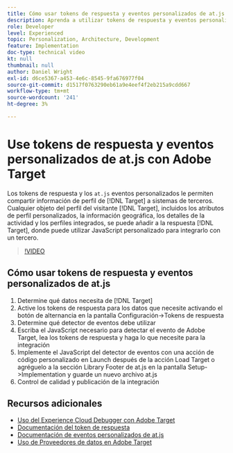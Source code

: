 ```yaml
---
title: Cómo usar tokens de respuesta y eventos personalizados de at.js
description: Aprenda a utilizar tokens de respuesta y eventos personalizados de at.js para compartir información de perfil de Target con sistemas de terceros.
role: Developer
level: Experienced
topic: Personalization, Architecture, Development
feature: Implementation
doc-type: technical video
kt: null
thumbnail: null
author: Daniel Wright
exl-id: d6ce5367-a453-4e6c-8545-9fa676977f04
source-git-commit: d1517f0763290eb61a9e4eef4f2eb215a9cdd667
workflow-type: tm+mt
source-wordcount: '241'
ht-degree: 3%

---
```


# Use tokens de respuesta y eventos personalizados de at.js con Adobe Target

Los tokens de respuesta y los `at.js` eventos personalizados le permiten compartir información de perfil de [!DNL Target] a sistemas de terceros. Cualquier objeto del perfil del visitante [!DNL Target], incluidos los atributos de perfil personalizados, la información geográfica, los detalles de la actividad y los perfiles integrados, se puede añadir a la respuesta [!DNL Target], donde puede utilizar JavaScript personalizado para integrarlo con un tercero.

>[!VIDEO](https://video.tv.adobe.com/v/23253/?quality=12)

## Cómo usar tokens de respuesta y eventos personalizados de at.js

1. Determine qué datos necesita de [!DNL Target]
1. Active los tokens de respuesta para los datos que necesite activando el botón de alternancia en la pantalla Configuración->Tokens de respuesta
1. Determine qué detector de eventos debe utilizar
1. Escriba el JavaScript necesario para detectar el evento de Adobe Target, lea los tokens de respuesta y haga lo que necesite para la integración
1. Implemente el JavaScript del detector de eventos con una acción de código personalizado en Launch después de la acción Load Target o agréguelo a la sección Library Footer de at.js en la pantalla Setup->Implementation y guarde un nuevo archivo at.js
1. Control de calidad y publicación de la integración

## Recursos adicionales

* [Uso del Experience Cloud Debugger con Adobe Target](../troubleshooting/troubleshoot-with-the-experience-cloud-debugger.md)
* [Documentación del token de respuesta](https://experienceleague.adobe.com/docs/target/using/administer/response-tokens.html?lang=en)
* [Documentación de eventos personalizados de at.js](https://experienceleague.adobe.com/docs/target/using/implement-target/client-side/at-js-implementation/functions-overview/atjs-custom-events.html?lang=en)
* [Uso de Proveedores de datos en Adobe Target](use-data-providers-to-integrate-third-party-data.md)
